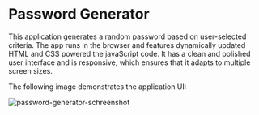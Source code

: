 # Password Generator

This application generates a random password based on user-selected criteria. The app runs in the browser and features dynamically updated HTML and CSS powered the javaScript code. It has a clean and polished user interface and is responsive, which ensures that it adapts to multiple screen sizes.

The following image demonstrates the application UI:

![password-generator-schreenshot](password-generator.png)

